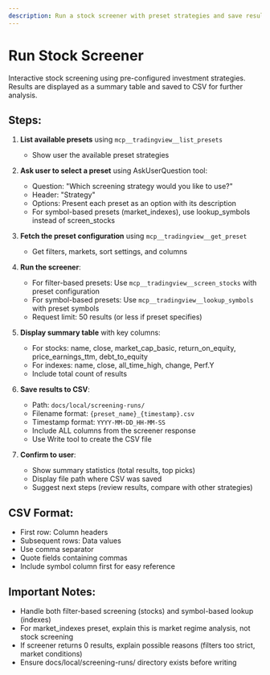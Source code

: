 ```yaml
---
description: Run a stock screener with preset strategies and save results to CSV
---
```


# Run Stock Screener

Interactive stock screening using pre-configured investment strategies. Results are displayed as a summary table and saved to CSV for further analysis.

## Steps:

1. **List available presets** using `mcp__tradingview__list_presets`
   - Show user the available preset strategies

2. **Ask user to select a preset** using AskUserQuestion tool:
   - Question: "Which screening strategy would you like to use?"
   - Header: "Strategy"
   - Options: Present each preset as an option with its description
   - For symbol-based presets (market_indexes), use lookup_symbols instead of screen_stocks

3. **Fetch the preset configuration** using `mcp__tradingview__get_preset`
   - Get filters, markets, sort settings, and columns

4. **Run the screener**:
   - For filter-based presets: Use `mcp__tradingview__screen_stocks` with preset configuration
   - For symbol-based presets: Use `mcp__tradingview__lookup_symbols` with preset symbols
   - Request limit: 50 results (or less if preset specifies)

5. **Display summary table** with key columns:
   - For stocks: name, close, market_cap_basic, return_on_equity, price_earnings_ttm, debt_to_equity
   - For indexes: name, close, all_time_high, change, Perf.Y
   - Include total count of results

6. **Save results to CSV**:
   - Path: `docs/local/screening-runs/`
   - Filename format: `{preset_name}_{timestamp}.csv`
   - Timestamp format: `YYYY-MM-DD_HH-MM-SS`
   - Include ALL columns from the screener response
   - Use Write tool to create the CSV file

7. **Confirm to user**:
   - Show summary statistics (total results, top picks)
   - Display file path where CSV was saved
   - Suggest next steps (review results, compare with other strategies)

## CSV Format:
- First row: Column headers
- Subsequent rows: Data values
- Use comma separator
- Quote fields containing commas
- Include symbol column first for easy reference

## Important Notes:
- Handle both filter-based screening (stocks) and symbol-based lookup (indexes)
- For market_indexes preset, explain this is market regime analysis, not stock screening
- If screener returns 0 results, explain possible reasons (filters too strict, market conditions)
- Ensure docs/local/screening-runs/ directory exists before writing
